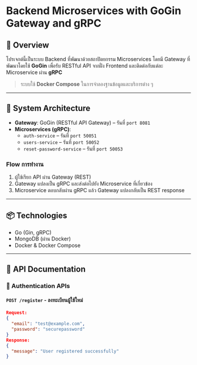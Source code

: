 # Backend Microservices with GoGin Gateway and gRPC

## 📌 Overview

โปรเจกต์นี้เป็นระบบ Backend ที่พัฒนาด้วยสถาปัตยกรรม Microservices โดยมี Gateway ที่พัฒนาโดยใช้ **GoGin** เพื่อรับ RESTful API จากฝั่ง Frontend และติดต่อกับแต่ละ Microservice ผ่าน **gRPC**

> ระบบใช้ **Docker Compose** ในการจำลองฐานข้อมูลและบริการต่าง ๆ

---

## 🧱 System Architecture

- **Gateway**: GoGin (RESTful API Gateway) – รันที่ `port 8081`
- **Microservices (gRPC)**:
  - `auth-service` – รันที่ `port 50051`
  - `users-service` – รันที่ `port 50052`
  - `reset-password-service` – รันที่ `port 50053`

### Flow การทำงาน

1. ผู้ใช้เรียก API ผ่าน Gateway (REST)
2. Gateway แปลงเป็น gRPC และส่งต่อไปยัง Microservice ที่เกี่ยวข้อง
3. Microservice ตอบกลับผ่าน gRPC แล้ว Gateway แปลงกลับเป็น REST response

---

## 📦 Technologies

- Go (Gin, gRPC)
- MongoDB (ผ่าน Docker)
- Docker & Docker Compose

---

## 🚀 API Documentation

### 🔐 Authentication APIs

#### `POST /register` - ลงทะเบียนผู้ใช้ใหม่
```json
Request:
{
  "email": "test@example.com",
  "password": "securepassword"
}
Response:
{
  "message": "User registered successfully"
}

